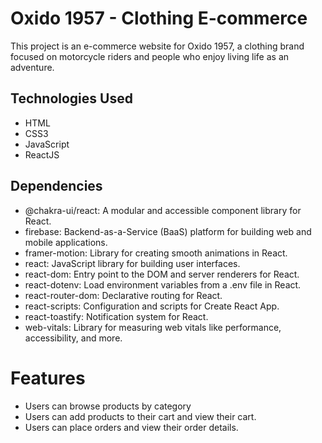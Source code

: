 # Oxido 1957 - Clothing E-commerce

This project is an e-commerce website for Oxido 1957, a clothing brand focused on motorcycle riders and people who enjoy living life as an adventure.

## Technologies Used

- HTML
- CSS3
- JavaScript
- ReactJS

## Dependencies

- @chakra-ui/react: A modular and accessible component library for React.
- firebase: Backend-as-a-Service (BaaS) platform for building web and mobile applications.
- framer-motion: Library for creating smooth animations in React.
- react: JavaScript library for building user interfaces.
- react-dom: Entry point to the DOM and server renderers for React.
- react-dotenv: Load environment variables from a .env file in React.
- react-router-dom: Declarative routing for React.
- react-scripts: Configuration and scripts for Create React App.
- react-toastify: Notification system for React.
- web-vitals: Library for measuring web vitals like performance, accessibility, and more.

# Features
- Users can browse products by category 
- Users can add products to their cart and view their cart.
- Users can place orders and view their order details.